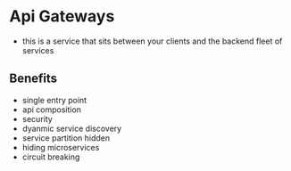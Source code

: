 # Api Gateways

- this is a service that sits between your clients and the backend fleet of services

## Benefits
- single entry point
- api composition
- security
- dyanmic service discovery
- service partition hidden
- hiding microservices
- circuit breaking